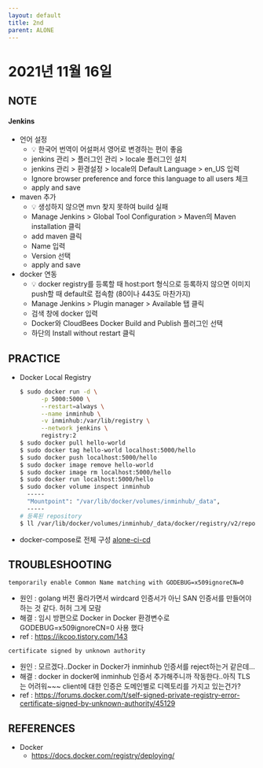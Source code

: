 ```yaml
---
layout: default
title: 2nd
parent: ALONE
---
```


# 2021년 11월 16일

## NOTE
#### Jenkins
- 언어 설정
  - 💡 한국어 번역이 어설퍼서 영어로 변경하는 편이 좋음
  - jenkins 관리 > 플러그인 관리 > locale 플러그인 설치
  - jenkins 관리 > 환경설정 > locale의 Default Language > en_US 입력
  - Ignore browser preference and force this language to all users 체크
  - apply and save
- maven 추가
  - 💡 생성하지 않으면 mvn 찾지 못하여 build 실패
  - Manage Jenkins > Global Tool Configuration > Maven의 Maven installation 클릭
  - add maven 클릭
  - Name 입력
  - Version 선택
  - apply and save
- docker 연동
  - 💡 docker registry를 등록할 때 host:port 형식으로 등록하지 않으면 이미지 push할 때 default로 접속함 (80이나 443도 마찬가지)
  - Manage Jenkins > Plugin manager > Available 탭 클릭
  - 검색 창에 docker 입력
  - Docker와 CloudBees Docker Build and Publish 플러그인 선택
  - 하단의 Install without restart 클릭

## PRACTICE
- Docker Local Registry
  ```bash
  $ sudo docker run -d \
        -p 5000:5000 \
        --restart=always \
        --name inminhub \
        -v inminhub:/var/lib/registry \
        --network jenkins \
        registry:2
  $ sudo docker pull hello-world
  $ sudo docker tag hello-world localhost:5000/hello
  $ sudo docker push localhost:5000/hello
  $ sudo docker image remove hello-world
  $ sudo docker image rm localhost:5000/hello
  $ sudo docker run localhost:5000/hello
  $ sudo docker volume inspect inminhub
    -----
    "Mountpoint": "/var/lib/docker/volumes/inminhub/_data",
    -----
  # 등록된 repository
  $ ll /var/lib/docker/volumes/inminhub/_data/docker/registry/v2/repositories/
  ```
- docker-compose로 전체 구성 [alone-ci-cd](https://github.com/inminhouse/alone-ci-cd)

## TROUBLESHOOTING
```console
temporarily enable Common Name matching with GODEBUG=x509ignoreCN=0
```
- 원인 : golang 버전 올라가면서 wirdcard 인증서가 아닌 SAN 인증서를 만들어야 하는 것 같다. 허허 그게 모람
- 해결 : 임시 방편으로 Docker in Docker 환경변수로 GODEBUG=x509ignoreCN=0 사용 했다
- ref : https://ikcoo.tistory.com/143

```console
certificate signed by unknown authority
```
- 원인 : 모르겠다..Docker in Docker가 inminhub 인증서를 reject하는거 같은데...
- 해결 : docker in docker에 inminhub 인증서 추가해주니까 작동한다..아직 TLS는 어려워~~~ client에 대한 인증은 도메인별로 디렉토리를 가지고 있는건가?
- ref : https://forums.docker.com/t/self-signed-private-registry-error-certificate-signed-by-unknown-authority/45129

## REFERENCES
- Docker
  - https://docs.docker.com/registry/deploying/
